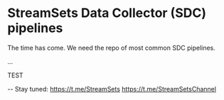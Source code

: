 # StreamSets Data Collector (SDC) pipelines

The time has come. We need the repo of most common SDC pipelines.

...

TEST

--
Stay tuned:
https://t.me/StreamSets
https://t.me/StreamSetsChannel
